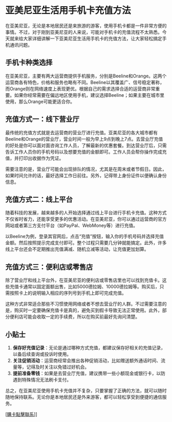 # 亚美尼亚生活用手机卡充值方法

在亚美尼亚，无论是本地居民还是来旅游的游客，使用手机卡都是一件非常方便的事情。不过，对于刚到亚美尼亚的人来说，可能对手机卡的充值流程不太熟悉。今天就来给大家详细讲解一下亚美尼亚生活用手机卡的充值方法，让大家轻松搞定手机通讯问题。

## 手机卡种类选择

在亚美尼亚，主要有两大运营商提供手机服务，分别是Beeline和Orange。这两个运营商各有特色，价格和服务也略有不同。Beeline以其覆盖广、信号稳定著称，而Orange则在网络速度上表现更优。根据自己的需求选择合适的运营商非常重要。如果你经常需要在偏远地区使用手机，建议选择Beeline；如果主要在城市里使用，那么Orange可能更适合你。

## 充值方式一：线下营业厅

最传统的充值方式就是去运营商的营业厅进行充值。亚美尼亚的各大城市都有Beeline和Orange的营业厅，营业时间一般为早上9点到晚上7点。去营业厅充值的好处是你可以面对面咨询工作人员，了解最新的优惠套餐。到达营业厅后，只需告诉工作人员你的手机号码以及想要充值的金额即可。工作人员会帮你操作完成充值，并打印出收据作为凭证。

需要注意的是，营业厅可能会出现排队的情况，尤其是在周末或者节假日。因此，如果时间允许的话，最好选择工作日前往。另外，记得带上身份证件以便确认身份信息。

## 充值方式二：线上平台

随着科技的发展，越来越多的人开始选择通过线上平台进行手机卡充值。这种方式不仅省时省力，还能享受更多的优惠活动。在亚美尼亚，你可以通过运营商的官方网站或者第三方支付平台（如PayPal、WebMoney等）进行充值。

以Beeline为例，登录其官网后，点击“充值”按钮，输入你的手机号码并选择充值金额。然后按照提示完成支付即可。整个过程只需要几分钟就能搞定。此外，许多线上平台还会不定期推出充值满减、随机立减等活动，让充值更加划算。

## 充值方式三：便利店或零售店

除了营业厅和线上平台外，在亚美尼亚的便利店或零售店里也可以找到充值卡。这些充值卡通常以固定面额出售，比如5000德拉姆、10000德拉姆等。购买后，只需按照卡上的说明输入相应的序列号到手机上即可完成充值。

这种方式非常适合那些不习惯使用网络或者不想去营业厅的人群。不过需要注意的是，购买时一定要确保充值卡是真的，避免买到假卡导致无法正常使用。此外，部分便利店可能会收取一定的手续费，所以在购买前最好先询问清楚。

## 小贴士

1. **保存好充值记录**：无论是通过哪种方式充值，都建议保存好相关的充值记录，以备后续查询或投诉时使用。
2. **关注促销活动**：运营商经常会推出各种促销活动，比如赠送额外通话时间、流量等，记得及时关注以免错过好机会。
3. **提前准备零钱**：如果是去营业厅充值，建议携带一些小额现金或银行卡，以防遇到特殊情况无法刷卡支付。

总之，在亚美尼亚使用手机卡充值并不复杂，只要掌握了正确的方法，就可以随时随地保持联系。无论你是本地居民还是外来游客，都可以轻松享受到便捷的通信服务。

[[購卡點擊聯系](https://t.me/s/esim1088)]]